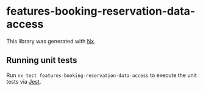 # features-booking-reservation-data-access

This library was generated with [Nx](https://nx.dev).

## Running unit tests

Run `nx test features-booking-reservation-data-access` to execute the unit tests via [Jest](https://jestjs.io).
